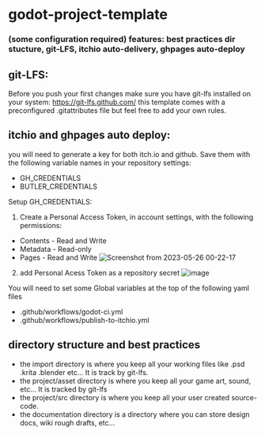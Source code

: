 # godot-project-template
### (some configuration required) features: best practices dir stucture, git-LFS, itchio auto-delivery, ghpages auto-deploy

## git-LFS:
Before you push your first changes make sure you have git-lfs installed on your system:
https://git-lfs.github.com/
this template comes with a preconfigured .gitattributes file but feel free to add your own rules.

## itchio and ghpages auto deploy:
you will need to generate a key for both itch.io and github.
Save them with the following variable names in your repository settings:
* GH_CREDENTIALS
* BUTLER_CREDENTIALS

Setup GH_CREDENTIALS:
1) Create a Personal Access Token, in account settings, with the following permissions:
  * Contents - Read and Write
  * Metadata - Read-only
  * Pages - Read and Write
![Screenshot from 2023-05-26 00-22-17](https://github.com/loteque/godot-project-template/assets/69282314/563e9146-24d0-49e2-899c-8f9264daafe5)

2) add Personal Acess Token as a repository secret
![image](https://user-images.githubusercontent.com/69282314/184680197-b607040d-7a3a-4b8a-bb3d-d670d9d0d933.png)

You will need to set some Global variables at the top of the following yaml files
* .github/workflows/godot-ci.yml 
* .github/workflows/publish-to-itchio.yml

## directory structure and best practices

* the import directory is where you keep all your working files like .psd .krita .blender etc... It is track by git-lfs.
* the project/asset directory is where you keep all your game art, sound, etc... It is tracked by git-lfs
* the project/src directory is where you keep all your user created source-code.
* the documentation directory is a directory where you can store design docs, wiki rough drafts, etc...
